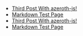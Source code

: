 - [Third Post With azeroth-js!](#third-post.md)
- [Markdown Test Page](#lorem-ipsum.md)
- [Third Post With azeroth-js!](#third-post.md)
- [Markdown Test Page](#lorem-ipsum.md)
